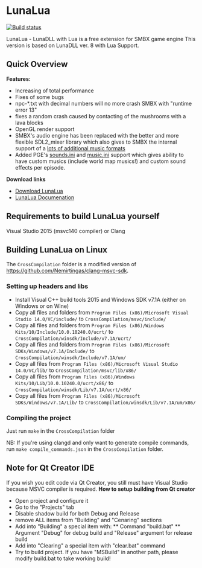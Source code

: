LunaLua
=======
[![Build status](https://ci.appveyor.com/api/projects/status/72ttgr33ggar3x21?svg=true)](https://ci.appveyor.com/project/Wohlstand/lunadll)

LunaLua - LunaDLL with Lua is a free extension for SMBX game engine
This version is based on LunaDLL ver. 8 with Lua Support.

Quick Overview
-------

**Features:**
* Increasing of total performance
* Fixes of some bugs
 * npc-*.txt with decimal numbers will no more crash SMBX with "runtime error 13"
 * fixes a random crash caused by contacting of the mushrooms with a lava blocks
* OpenGL render support
* SMBX's audio engine has been replaced with the better and more flexible SDL2_mixer library which also gives to SMBX the internal support of a [lots of additional music formats](http://wohlsoft.ru/pgewiki/SDL2_mixer#Music_Formats)
* Added PGE's [sounds.ini](http://wohlsoft.ru/pgewiki/Game_Configuration_Pack_References#sounds.ini) and [music.ini](http://wohlsoft.ru/pgewiki/Game_Configuration_Pack_References#music.ini) support which gives ability to have custom musics (include world map musics!) and custom sound effects per episode.

**Download links**
* [Download LunaLua](http://wohlsoft.ru/LunaLua/)
* [LunaLua Documenation](http://wohlsoft.ru/pgewiki/Category:LunaLua_API)

Requirements to build LunaLua yourself
------
Visual Studio 2015 (msvc140 compiler) or Clang

Building LunaLua on Linux
------

The `CrossCompilation` folder is a modified version of https://github.com/Nemirtingas/clang-msvc-sdk.

### Setting up headers and libs
* Install Visual C++ build tools 2015 and Windows SDK v7.1A (either on Windows or on Wine)
* Copy all files and folders from `Program Files (x86)/Microsoft Visual Studio 14.0/VC/include/` to `CrossCompilation/msvc/include/`
* Copy all files and folders from `Program Files (x86)/Windows Kits/10/Include/10.0.10240.0/ucrt/` to `CrossCompilation/winsdk/Include/v7.1A/ucrt/`
* Copy all files and folders from `Program Files (x86)/Microsoft SDKs/Windows/v7.1A/Include/` to `CrossCompilation/winsdk/Include/v7.1A/um/`
* Copy all files from `Program Files (x86)/Microsoft Visual Studio 14.0/VC/lib/` to `CrossCompilation/msvc/lib/x86/`
* Copy all files from `Program Files (x86)/Windows Kits/10/Lib/10.0.10240.0/ucrt/x86/` to `CrossCompilation/winsdk/Lib/v7.1A/ucrt/x86/`
* Copy all files from `Program Files (x86)/Microsoft SDKs/Windows/v7.1A/Lib/` to `CrossCompilation/winsdk/Lib/v7.1A/um/x86/`

### Compiling the project
Just run `make` in the `CrossCompilation` folder

NB: If you're using clangd and only want to generate compile commands, run `make compile_commands.json` in the `CrossCompilation` folder.

Note for Qt Creator IDE
------
If you wish you edit code via Qt Creator, you still must have Visual Studio because MSVC compiler is required.
**How to setup building from Qt creator**
* Open project and configure it
* Go to the "Projects" tab
* Disable shadow build for both Debug and Release
* remove ALL items from "Building" and "Cenaring" sections
* Add into "Building" a special item with:
 ** Command "build.bat"
 ** Argument "Debug" for debug build and "Release" argument for release build
* Add into "Clearing" a special item with "clear.bat" command
* Try to build project. If you have "MSBuild" in another path, please modify build.bat to take working build!
